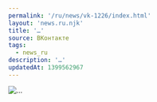 ```yaml
---
permalink: '/ru/news/vk-1226/index.html'
layout: 'news.ru.njk'
title: '…'
source: ВКонтакте
tags:
  - news_ru
description: '…'
updatedAt: 1399562967
---
```

![…](https://sun9-70.userapi.com/impf/SGK6oBC8CMyDFFncZMJLdkhkX3YPcKtv3b6qyg/aUpLZIMGIw4.jpg?size=1280x640&quality=96&sign=961645472fae7a1bf0863867943f9f90&c_uniq_tag=d5Tp8ZJ-fqz0wc-t8zer0aKsZpeThefrbVwMqQb9E5Y&type=album)

